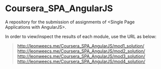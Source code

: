 # Coursera_SPA_AngularJS
A repository for the submission of assignments of &lt;Single Page Applications with AngularJS>.

In order to view/inspect the results of each module, use the URL as below:

>http://leonweecs.me/Coursera_SPA_AngularJS/mod1_solution/
>http://leonweecs.me/Coursera_SPA_AngularJS/mod2_solution/
>http://leonweecs.me/Coursera_SPA_AngularJS/mod3_solution/
>http://leonweecs.me/Coursera_SPA_AngularJS/mod4_solution/
